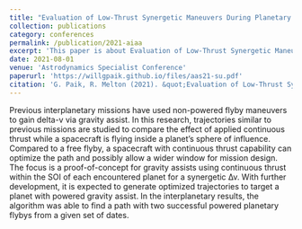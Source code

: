 ```yaml
---
title: "Evaluation of Low-Thrust Synergetic Maneuvers During Planetary Flybys"
collection: publications
category: conferences
permalink: /publication/2021-aiaa
excerpt: 'This paper is about Evaluation of Low-Thrust Synergetic Maneuvers During Planetary Flybys'
date: 2021-08-01
venue: 'Astrodynamics Specialist Conference'
paperurl: 'https://willgpaik.github.io/files/aas21-su.pdf'
citation: 'G. Paik, R. Melton (2021). &quot;Evaluation of Low-Thrust Synergetic Maneuvers During Planetary Flybys.&quot; <i>AAS/AIAA Astrodynamics Specialist Conference</i>. AAS 21-721'
---
```


Previous interplanetary missions have used non-powered flyby maneuvers to gain delta-v via gravity assist. In this research, trajectories similar to previous missions are studied to compare the effect of applied continuous thrust while a spacecraft is flying inside a planet’s sphere of influence. Compared to a free flyby, a spacecraft with continuous thrust capability can optimize the path and possibly allow a wider window for mission design. The focus is a proof-of-concept for gravity assists using continuous thrust within the SOI of each encountered planet for a synergetic ∆v. With further development, it is expected to generate optimized trajectories to target a planet with powered gravity assist. In the interplanetary results, the algorithm was able to find a path with two successful powered planetary flybys from a given set of dates.
